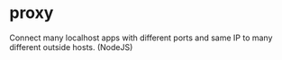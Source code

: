# proxy
Connect many localhost apps with different ports and same IP to many different outside hosts. (NodeJS)

